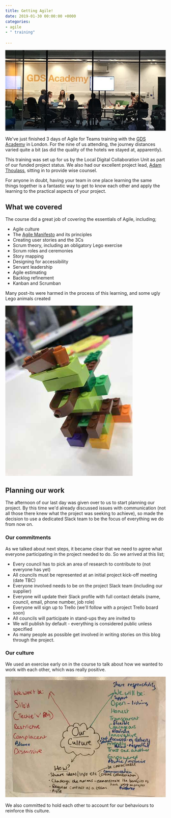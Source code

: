 ```yaml
---
title: Getting Agile!
date: 2019-01-30 00:00:00 +0000
categories:
- agile
- " training"

---
```

![](/uploads/Academygroup.jpg)

We've just finished 3 days of Agile for Teams training with the [GDS Academy]() in London. For the nine of us attending, the journey distances varied quite a bit (as did the quality of the hotels we stayed at, apparently).

This training was set up for us by the Local Digital Collaboration Unit as part of our funded project status. We also had our excellent project lead, [Adam Thoulass](https://twitter.com/AdamThoulass), sitting in to provide wise counsel.

For anyone in doubt, having your team in one place learning the same things together is a fantastic way to get to know each other and apply the learning to the practical aspects of your project.

## What we covered

The course did a great job of covering the essentials of Agile, including;

* Agile culture
* The [Agile Manifesto](https://agilemanifesto.org) and its principles
* Creating user stories and the 3Cs
* Scrum theory, including an obligatory Lego exercise
* Scrum roles and ceremonies
* Story mapping
* Designing for accessibility
* Servant leadership
* Agile estimating
* Backlog refinement
* Kanban and Scrumban

Many post-its were harmed in the process of this learning, and some ugly Lego animals created

![](/uploads/lego_animal.jpg)

## Planning our work

The afternoon of our last day was given over to us to start planning our project. By this time we'd already discussed issues with communication (not all those there knew what the project was seeking to achieve), so made the decision to use a dedicated Slack team to be the focus of everything we do from now on.

### Our commitments

As we talked about next steps, it became clear that we need to agree what everyone participating in the project needed to do. So we arrived at this list;

* Every council has to pick an area of research to contribute to (not everyone has yet)
* All councils must be represented at an initial project kick-off meeting (date TBC)
* Everyone involved needs to be on the project Slack team (including our supplier)
* Everyone will update their Slack profile with full contact details (name, council, email, phone number, job role)
* Everyone will sign up to Trello (we'll follow with a project Trello board soon)
* All councils will participate in stand-ups they are invited to
* We will publish by default - everything is considered public unless specified
* As many people as possible get involved in writing stories on this blog through the project.

### Our culture

We used an exercise early on in the course to talk about how we wanted to work with each other, which was really positive. 

![](/uploads/culture.jpg)

We also committed to hold each other to account for our behaviours to reinforce this culture.